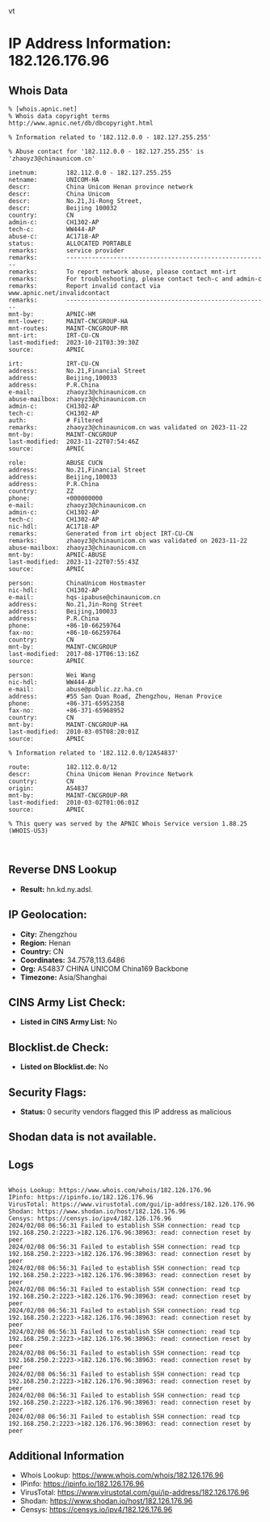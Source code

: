 vt
# IP Address Information: 182.126.176.96

## Whois Data
```
% [whois.apnic.net]
% Whois data copyright terms    http://www.apnic.net/db/dbcopyright.html

% Information related to '182.112.0.0 - 182.127.255.255'

% Abuse contact for '182.112.0.0 - 182.127.255.255' is 'zhaoyz3@chinaunicom.cn'

inetnum:        182.112.0.0 - 182.127.255.255
netname:        UNICOM-HA
descr:          China Unicom Henan province network
descr:          China Unicom
descr:          No.21,Ji-Rong Street,
descr:          Beijing 100032
country:        CN
admin-c:        CH1302-AP
tech-c:         WW444-AP
abuse-c:        AC1718-AP
status:         ALLOCATED PORTABLE
remarks:        service provider
remarks:        --------------------------------------------------------
remarks:        To report network abuse, please contact mnt-irt
remarks:        For troubleshooting, please contact tech-c and admin-c
remarks:        Report invalid contact via www.apnic.net/invalidcontact
remarks:        --------------------------------------------------------
mnt-by:         APNIC-HM
mnt-lower:      MAINT-CNCGROUP-HA
mnt-routes:     MAINT-CNCGROUP-RR
mnt-irt:        IRT-CU-CN
last-modified:  2023-10-21T03:39:30Z
source:         APNIC

irt:            IRT-CU-CN
address:        No.21,Financial Street
address:        Beijing,100033
address:        P.R.China
e-mail:         zhaoyz3@chinaunicom.cn
abuse-mailbox:  zhaoyz3@chinaunicom.cn
admin-c:        CH1302-AP
tech-c:         CH1302-AP
auth:           # Filtered
remarks:        zhaoyz3@chinaunicom.cn was validated on 2023-11-22
mnt-by:         MAINT-CNCGROUP
last-modified:  2023-11-22T07:54:46Z
source:         APNIC

role:           ABUSE CUCN
address:        No.21,Financial Street
address:        Beijing,100033
address:        P.R.China
country:        ZZ
phone:          +000000000
e-mail:         zhaoyz3@chinaunicom.cn
admin-c:        CH1302-AP
tech-c:         CH1302-AP
nic-hdl:        AC1718-AP
remarks:        Generated from irt object IRT-CU-CN
remarks:        zhaoyz3@chinaunicom.cn was validated on 2023-11-22
abuse-mailbox:  zhaoyz3@chinaunicom.cn
mnt-by:         APNIC-ABUSE
last-modified:  2023-11-22T07:55:43Z
source:         APNIC

person:         ChinaUnicom Hostmaster
nic-hdl:        CH1302-AP
e-mail:         hqs-ipabuse@chinaunicom.cn
address:        No.21,Jin-Rong Street
address:        Beijing,100033
address:        P.R.China
phone:          +86-10-66259764
fax-no:         +86-10-66259764
country:        CN
mnt-by:         MAINT-CNCGROUP
last-modified:  2017-08-17T06:13:16Z
source:         APNIC

person:         Wei Wang
nic-hdl:        WW444-AP
e-mail:         abuse@public.zz.ha.cn
address:        #55 San Quan Road, Zhengzhou, Henan Provice
phone:          +86-371-65952358
fax-no:         +86-371-65968952
country:        CN
mnt-by:         MAINT-CNCGROUP-HA
last-modified:  2010-03-05T08:20:01Z
source:         APNIC

% Information related to '182.112.0.0/12AS4837'

route:          182.112.0.0/12
descr:          China Unicom Henan Province Network
country:        CN
origin:         AS4837
mnt-by:         MAINT-CNCGROUP-RR
last-modified:  2010-03-02T01:06:01Z
source:         APNIC

% This query was served by the APNIC Whois Service version 1.88.25 (WHOIS-US3)



```
## Reverse DNS Lookup
- **Result:** hn.kd.ny.adsl.

## IP Geolocation:
- **City:** Zhengzhou
- **Region:** Henan
- **Country:** CN
- **Coordinates:** 34.7578,113.6486
- **Org:** AS4837 CHINA UNICOM China169 Backbone
- **Timezone:** Asia/Shanghai

## CINS Army List Check:
- **Listed in CINS Army List:** 
No

## Blocklist.de Check:
- **Listed on Blocklist.de:** 
No

## Security Flags:
- **Status:** 0 security vendors flagged this IP address as malicious

## Shodan data is not available.

## Logs
```

Whois Lookup: https://www.whois.com/whois/182.126.176.96
IPinfo: https://ipinfo.io/182.126.176.96
VirusTotal: https://www.virustotal.com/gui/ip-address/182.126.176.96
Shodan: https://www.shodan.io/host/182.126.176.96
Censys: https://censys.io/ipv4/182.126.176.96
2024/02/08 06:56:31 Failed to establish SSH connection: read tcp 192.168.250.2:2223->182.126.176.96:38963: read: connection reset by peer
2024/02/08 06:56:31 Failed to establish SSH connection: read tcp 192.168.250.2:2223->182.126.176.96:38963: read: connection reset by peer
2024/02/08 06:56:31 Failed to establish SSH connection: read tcp 192.168.250.2:2223->182.126.176.96:38963: read: connection reset by peer
2024/02/08 06:56:31 Failed to establish SSH connection: read tcp 192.168.250.2:2223->182.126.176.96:38963: read: connection reset by peer
2024/02/08 06:56:31 Failed to establish SSH connection: read tcp 192.168.250.2:2223->182.126.176.96:38963: read: connection reset by peer
2024/02/08 06:56:31 Failed to establish SSH connection: read tcp 192.168.250.2:2223->182.126.176.96:38963: read: connection reset by peer
2024/02/08 06:56:31 Failed to establish SSH connection: read tcp 192.168.250.2:2223->182.126.176.96:38963: read: connection reset by peer
2024/02/08 06:56:31 Failed to establish SSH connection: read tcp 192.168.250.2:2223->182.126.176.96:38963: read: connection reset by peer
2024/02/08 06:56:31 Failed to establish SSH connection: read tcp 192.168.250.2:2223->182.126.176.96:38963: read: connection reset by peer
2024/02/08 06:56:31 Failed to establish SSH connection: read tcp 192.168.250.2:2223->182.126.176.96:38963: read: connection reset by peer

```
## Additional Information
- Whois Lookup: https://www.whois.com/whois/182.126.176.96
- IPinfo: https://ipinfo.io/182.126.176.96
- VirusTotal: https://www.virustotal.com/gui/ip-address/182.126.176.96
- Shodan: https://www.shodan.io/host/182.126.176.96
- Censys: https://censys.io/ipv4/182.126.176.96

